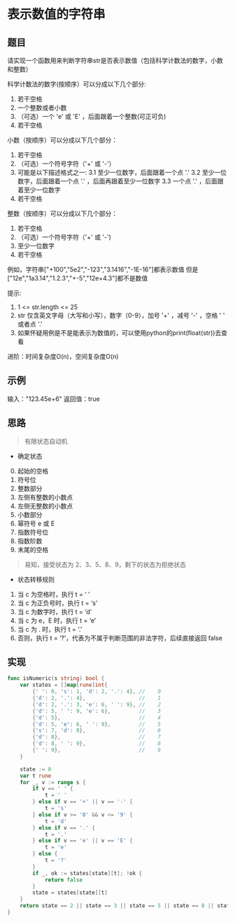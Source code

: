 # 表示数值的字符串

## 题目

请实现一个函数用来判断字符串str是否表示数值（包括科学计数法的数字，小数和整数）

科学计数法的数字(按顺序）可以分成以下几个部分:
1. 若干空格
2. 一个整数或者小数
3. （可选）一个 'e' 或 'E' ，后面跟着一个整数(可正可负)
4. 若干空格

小数（按顺序）可以分成以下几个部分：
1. 若干空格
2. （可选）一个符号字符（'+' 或 '-'）
3. 可能是以下描述格式之一:
    3.1 至少一位数字，后面跟着一个点 '.'
    3.2 至少一位数字，后面跟着一个点 '.' ，后面再跟着至少一位数字
    3.3 一个点 '.' ，后面跟着至少一位数字
4. 若干空格

整数（按顺序）可以分成以下几个部分：

1. 若干空格
2. （可选）一个符号字符（'+' 或 '-')
3. 至少一位数字
4. 若干空格

例如，字符串["+100","5e2","-123","3.1416","-1E-16"]都表示数值
但是["12e","1a3.14","1.2.3","+-5","12e+4.3"]都不是数值

提示:
1. 1 <= str.length <= 25
2. str 仅含英文字母（大写和小写），数字（0-9），加号 '+' ，减号 '-' ，空格 ' ' 或者点 '.' 
3. 如果怀疑用例是不是能表示为数值的，可以使用python的print(float(str))去查看

进阶：时间复杂度O(n)，空间复杂度O(n)

## 示例

输入："123.45e+6"
返回值：true

## 思路

> 有限状态自动机

* 确定状态

0. 起始的空格
1. 符号位
2. 整数部分
3. 左侧有整数的小数点
4. 左侧无整数的小数点
5. 小数部分
6. 幂符号 e 或 E
7. 指数符号位
8. 指数阶数
9. 末尾的空格

> 易知，接受状态为 2、3、5、8、9，剩下的状态为拒绝状态

* 状态转移规则

1. 当 c 为空格时，执行 t = ’ ’
2. 当 c 为正负号时，执行 t = ‘s’
3. 当 c 为数字时，执行 t = ‘d’
4. 当 c 为 e，E 时，执行 t = ‘e’
5. 当 c 为 . 时，执行 t = ‘.’
6. 否则，执行 t = ‘?’，代表为不属于判断范围的非法字符，后续直接返回 false

## 实现

```go
func isNumeric(s string) bool {
	var states = []map[rune]int{
		{' ': 0, 's': 1, 'd': 2, '.': 4}, //	0
		{'d': 2, '.': 4},                 //	1
		{'d': 2, '.': 3, 'e': 6, ' ': 9}, //	2
		{'d': 5, ' ': 9, 'e': 6},         //	3
		{'d': 5},                         //	4
		{'d': 5, 'e': 6, ' ': 9},         //	5
		{'s': 7, 'd': 8},                 //	6
		{'d': 8},                         //	7
		{'d': 8, ' ': 9},                 //	8
		{' ': 9},                         //	9
	}

	state := 0
	var t rune
	for _, v := range s {
		if v == ' ' {
			t = ' '
		} else if v == '+' || v == '-' {
			t = 's'
		} else if v >= '0' && v <= '9' {
			t = 'd'
		} else if v == '.' {
			t = '.'
		} else if v == 'e' || v == 'E' {
			t = 'e'
		} else {
			t = '?'
		}
		if _, ok := states[state][t]; !ok {
			return false
		}
		state = states[state][t]
	}
	return state == 2 || state == 3 || state == 5 || state == 8 || state == 9
}
```